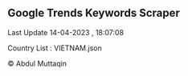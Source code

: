 

## Google Trends Keywords Scraper 
 
Last Update 14-04-2023 , 18:07:08

Country List :
VIETNAM.json



© Abdul Muttaqin 
